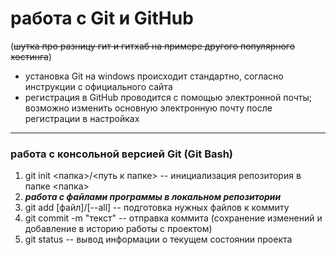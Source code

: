 # работа с Git и GitHub

(~~шутка про разницу гит и гитхаб на примере другого популярного хостинга~~)

* установка Git на windows происходит стандартно, согласно инструкции с официального сайта
* регистрация в GitHub проводится с помощью электронной почты; возможно изменить основную электронную почту после регистрации в настройках

---

### работа с консольной версией Git (Git Bash)

1. git init <папка>/<путь к папке>  --  инициализация репозитория в папке <папка>
2. ***работа с файлами программы в локальном репозитории***
3. git add [файл]/[--all]  --  подготовка нужных файлов к коммиту
4. git commit -m "текст"  --  отправка коммита (сохранение изменений и добавление в историю работы с проектом)
5. git status  --  вывод информации о текущем состоянии проекта
